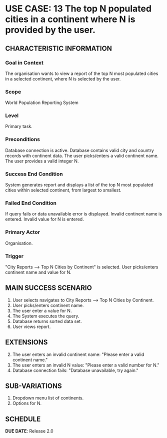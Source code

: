 # USE CASE: 13 The top N populated cities in a continent where N is provided by the user.

## CHARACTERISTIC INFORMATION

### Goal in Context

The organisation wants to view a report of the top N most populated cities in a selected continent, where N is selected by the user.

### Scope

World Population Reporting System

### Level

Primary task.

### Preconditions

Database connection is active.
Database contains valid city and country records with continent data.
The user picks/enters a valid continent name.
The user provides a valid integer N.

### Success End Condition

System generates report and displays a list of the top N most populated cities within selected continent, from largest to smallest.

### Failed End Condition

If query fails or data unavailable error is displayed.
Invalid continent name is entered.
Invalid value for N is entered.

### Primary Actor

Organisation.

### Trigger

"City Reports --> Top N Cities by Continent" is selected.
User picks/enters continent name and value for N.

## MAIN SUCCESS SCENARIO

1. User selects navigates to City Reports --> Top N Cities by Continent.
2. User picks/enters continent name.
3. The user enter a value for N.
4. The System executes the query.
5. Database returns sorted data set.
6. User views report.

## EXTENSIONS

2. The user enters an invalid continent name: "Please enter a valid continent name."
3. The user enters an invalid N value: "Please enter a valid number for N."
5. Database connection fails: "Database unavailable, try again."

## SUB-VARIATIONS

1. Dropdown menu list of continents.
2. Options for N.

## SCHEDULE

**DUE DATE**: Release 2.0

